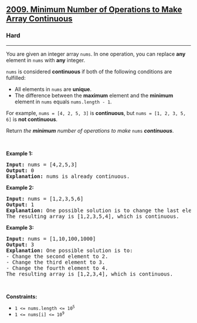 <h2><a href="https://leetcode.com/problems/minimum-number-of-operations-to-make-array-continuous/">2009. Minimum Number of Operations to Make Array Continuous</a></h2><h3>Hard</h3><hr><div style="user-select: auto;"><p style="user-select: auto;">You are given an integer array <code style="user-select: auto;">nums</code>. In one operation, you can replace <strong style="user-select: auto;">any</strong> element in <code style="user-select: auto;">nums</code> with <strong style="user-select: auto;">any</strong> integer.</p>

<p style="user-select: auto;"><code style="user-select: auto;">nums</code> is considered <strong style="user-select: auto;">continuous</strong> if both of the following conditions are fulfilled:</p>

<ul style="user-select: auto;">
	<li style="user-select: auto;">All elements in <code style="user-select: auto;">nums</code> are <strong style="user-select: auto;">unique</strong>.</li>
	<li style="user-select: auto;">The difference between the <strong style="user-select: auto;">maximum</strong> element and the <strong style="user-select: auto;">minimum</strong> element in <code style="user-select: auto;">nums</code> equals <code style="user-select: auto;">nums.length - 1</code>.</li>
</ul>

<p style="user-select: auto;">For example, <code style="user-select: auto;">nums = [4, 2, 5, 3]</code> is <strong style="user-select: auto;">continuous</strong>, but <code style="user-select: auto;">nums = [1, 2, 3, 5, 6]</code> is <strong style="user-select: auto;">not continuous</strong>.</p>

<p style="user-select: auto;">Return <em style="user-select: auto;">the <strong style="user-select: auto;">minimum</strong> number of operations to make </em><code style="user-select: auto;">nums</code><em style="user-select: auto;"> </em><strong style="user-select: auto;"><em style="user-select: auto;">continuous</em></strong>.</p>

<p style="user-select: auto;">&nbsp;</p>
<p style="user-select: auto;"><strong style="user-select: auto;">Example 1:</strong></p>

<pre style="user-select: auto;"><strong style="user-select: auto;">Input:</strong> nums = [4,2,5,3]
<strong style="user-select: auto;">Output:</strong> 0
<strong style="user-select: auto;">Explanation:</strong>&nbsp;nums is already continuous.
</pre>

<p style="user-select: auto;"><strong style="user-select: auto;">Example 2:</strong></p>

<pre style="user-select: auto;"><strong style="user-select: auto;">Input:</strong> nums = [1,2,3,5,6]
<strong style="user-select: auto;">Output:</strong> 1
<strong style="user-select: auto;">Explanation:</strong>&nbsp;One possible solution is to change the last element to 4.
The resulting array is [1,2,3,5,4], which is continuous.
</pre>

<p style="user-select: auto;"><strong style="user-select: auto;">Example 3:</strong></p>

<pre style="user-select: auto;"><strong style="user-select: auto;">Input:</strong> nums = [1,10,100,1000]
<strong style="user-select: auto;">Output:</strong> 3
<strong style="user-select: auto;">Explanation:</strong>&nbsp;One possible solution is to:
- Change the second element to 2.
- Change the third element to 3.
- Change the fourth element to 4.
The resulting array is [1,2,3,4], which is continuous.
</pre>

<p style="user-select: auto;">&nbsp;</p>
<p style="user-select: auto;"><strong style="user-select: auto;">Constraints:</strong></p>

<ul style="user-select: auto;">
	<li style="user-select: auto;"><code style="user-select: auto;">1 &lt;= nums.length &lt;= 10<sup style="user-select: auto;">5</sup></code></li>
	<li style="user-select: auto;"><code style="user-select: auto;">1 &lt;= nums[i] &lt;= 10<sup style="user-select: auto;">9</sup></code></li>
</ul>
</div>
